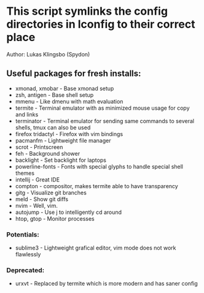 # This script symlinks the config directories in lconfig to their correct place
Author: Lukas Klingsbo (Spydon)

## Useful packages for fresh installs:
* xmonad, xmobar - Base xmonad setup
* zsh, antigen - Base shell setup
* mmenu - Like dmenu with math evaluation
* termite - Terminal emulator with as minimized mouse usage for copy and links
* terminator - Terminal emulator for sending same commands to several shells, tmux can also be used
* firefox tridactyl - Firefox with vim bindings
* pacmanfm - Lightweight file manager
* scrot - Printscreen
* feh - Background shower
* backlight - Set backlight for laptops
* powerline-fonts - Fonts with special glyphs to handle special shell themes
* intellij - Great IDE
* compton - compositor, makes termite able to have transparency
* gitg - Visualize git branches
* meld - Show git diffs
* nvim - Well, vim.
* autojump - Use j to intelligently cd around
* htop, gtop - Monitor processes

### Potentials:
* sublime3 - Lightweight grafical editor, vim mode does not work flawlessly

### Deprecated:
* urxvt - Replaced by termite which is more modern and has saner config
